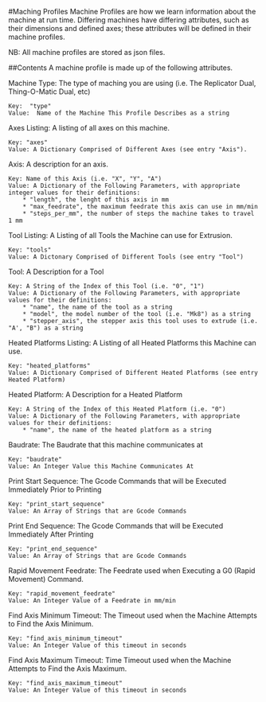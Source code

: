 #Maching Profiles
Machine Profiles are how we learn information about the machine at run time.  Differing machines have differing attributes, such as their dimensions and defined axes; these attributes will be defined in their machine profiles.

NB: All machine profiles are stored as json files.

##Contents
A machine profile is made up of the following attributes.

Machine Type:
  The type of maching you are using (i.e. The Replicator Dual, Thing-O-Matic Dual, etc)

    Key:  "type"
    Value:  Name of the Machine This Profile Describes as a string

Axes Listing:
  A listing of all axes on this machine.

    Key: "axes"
    Value: A Dictionary Comprised of Different Axes (see entry "Axis").

Axis:
  A description for an axis.

    Key: Name of this Axis (i.e. "X", "Y", "A")
    Value: A Dictionary of the Following Parameters, with appropriate integer values for their definitions:
        * "length", the lenght of this axis in mm
        * "max_feedrate", the maximum feedrate this axis can use in mm/min
        * "steps_per_mm", the number of steps the machine takes to travel 1 mm 

Tool Listing:
  A Listing of all Tools the Machine can use for Extrusion.

    Key: "tools"
    Value: A Dictonary Comprised of Different Tools (see entry "Tool")

Tool:
  A Description for a Tool

    Key: A String of the Index of this Tool (i.e. "0", "1")
    Value: A Dictionary of the Following Parameters, with appropriate values for their definitions:
        * "name", the name of the tool as a string
        * "model", the model number of the tool (i.e. "Mk8") as a string
        * "stepper_axis", the stepper axis this tool uses to extrude (i.e. "A', "B") as a string

Heated Platforms Listing:
  A Listing of all Heated Platforms this Machine can use.

    Key: "heated_platforms"
    Value: A Dictionary Comprised of Different Heated Platforms (see entry Heated Platform)

Heated Platform:
  A Description for a Heated Platform

    Key: A String of the Index of this Heated Platform (i.e. "0")
    Value: A Dictionary of the Following Parameters, with appropriate values for their definitions:
        * "name", the name of the heated platform as a string

Baudrate:
  The Baudrate that this machine communicates at

    Key: "baudrate"
    Value: An Integer Value this Machine Communicates At

Print Start Sequence:
  The Gcode Commands that will be Executed Immediately Prior to Printing

    Key: "print_start_sequence"
    Value: An Array of Strings that are Gcode Commands

Print End Sequence:
  The Gcode Commands that will be Executed Immediately After Printing

    Key: "print_end_sequence"
    Value: An Array of Strings that are Gcode Commands

Rapid Movement Feedrate:
  The Feedrate used when Executing a G0 (Rapid Movement) Command.

    Key: "rapid_movement_feedrate"
    Value: An Integer Value of a Feedrate in mm/min

Find Axis Minimum Timeout:
  The Timeout used when the Machine Attempts to Find the Axis Minimum.

    Key: "find_axis_minimum_timeout"
    Value: An Integer Value of this timeout in seconds 

Find Axis Maximum Timeout:
  Time Timeout used when the Machine Attempts to Find the Axis Maximum.

    Key: "find_axis_maximum_timeout"
    Value: An Integer Value of this timeout in seconds
